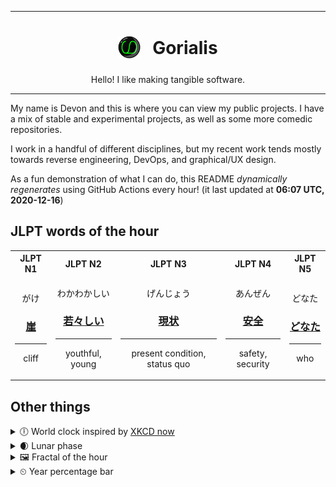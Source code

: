 ***

<h1 align="center">
<sub>
    <img src="readme/resources/avatar.png" height="36">
</sub>
&nbsp;
Gorialis
</h1>
<p align="center">
Hello! I like making tangible software.
</p>

***

My name is Devon and this is where you can view my public projects. I have a mix of stable and experimental projects, as well as some more comedic repositories.

I work in a handful of different disciplines, but my recent work tends mostly towards reverse engineering, DevOps, and graphical/UX design.

As a fun demonstration of what I can do, this README *dynamically regenerates* using GitHub Actions every hour! (it last updated at **06:07 UTC, 2020-12-16**)

<h2>JLPT words of the hour</h2>
<table>
    <tr>
        <th>JLPT N1</th>
        <th>JLPT N2</th>
        <th>JLPT N3</th>
        <th>JLPT N4</th>
        <th>JLPT N5</th>
    </tr>
    <tr>
        <td>
            <p align="center">がけ</p>
            <h3 align="center"><b><a href="https://jisho.org/search/%E5%B4%96">崖</a></b></h3>
            <hr>
            <p align="center">cliff</p>
        </td>
        <td>
            <p align="center">わかわかしい</p>
            <h3 align="center"><b><a href="https://jisho.org/search/%E8%8B%A5%E3%80%85%E3%81%97%E3%81%84">若々しい</a></b></h3>
            <hr>
            <p align="center">youthful,<wbr> young</p>
        </td>
        <td>
            <p align="center">げんじょう</p>
            <h3 align="center"><b><a href="https://jisho.org/search/%E7%8F%BE%E7%8A%B6">現状</a></b></h3>
            <hr>
            <p align="center">present condition,<wbr> status quo</p>
        </td>
        <td>
            <p align="center">あんぜん</p>
            <h3 align="center"><b><a href="https://jisho.org/search/%E5%AE%89%E5%85%A8">安全</a></b></h3>
            <hr>
            <p align="center">safety,<wbr> security</p>
        </td>
        <td>
            <p align="center">どなた</p>
            <h3 align="center"><b><a href="https://jisho.org/search/%E3%81%A9%E3%81%AA%E3%81%9F">どなた</a></b></h3>
            <hr>
            <p align="center">who</p>
        </td>
    </tr>
</table>

<h2>Other things</h2>
<details>
<summary>🕕  World clock inspired by <a href="https://xkcd.com/now">XKCD now</a></summary>

> <img src="generated/now.png" width="512">

</details>
<details>
<summary>🌒 Lunar phase</summary>

The moon is approximately 7.38% through its phase (Waxing Crescent).

</details>
<details>
<summary>&#x1f5bc; Fractal of the hour</summary>

> <img src="generated/fractal.png" width="512">

</details>
<details>
<summary>&#x23f2; Year percentage bar</summary>
<pre><code>2020 [███████████████████▁] 95.70%</code></pre>
</details>
